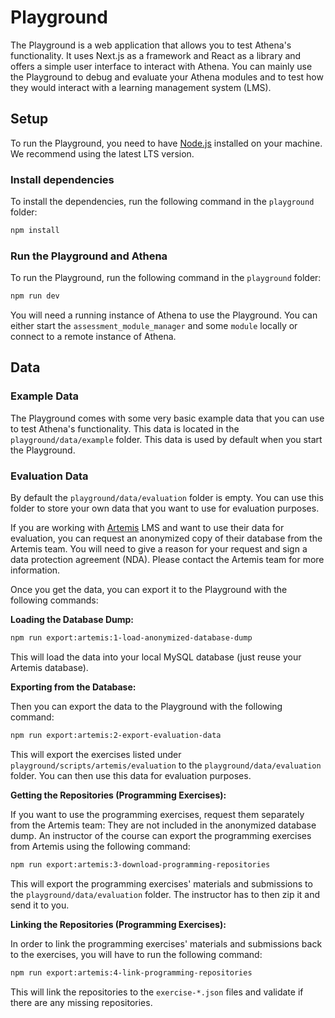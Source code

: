 # Playground 

The Playground is a web application that allows you to test Athena's functionality. It uses Next.js as a framework and React as a library and offers a simple user interface to interact with Athena. You can mainly use the Playground to debug and evaluate your Athena modules and to test how they would interact with a learning management system (LMS).

## Setup

To run the Playground, you need to have [Node.js](https://nodejs.org/en/) installed on your machine. We recommend using the latest LTS version.

### Install dependencies

To install the dependencies, run the following command in the `playground` folder:

```bash
npm install
```

### Run the Playground and Athena

To run the Playground, run the following command in the `playground` folder:

```bash
npm run dev
```

You will need a running instance of Athena to use the Playground. You can either start the `assessment_module_manager` and some `module` locally or connect to a remote instance of Athena.

## Data

### Example Data

The Playground comes with some very basic example data that you can use to test Athena's functionality. This data is located in the `playground/data/example` folder. This data is used by default when you start the Playground.

### Evaluation Data

By default the `playground/data/evaluation` folder is empty. You can use this folder to store your own data that you want to use for evaluation purposes.

If you are working with [Artemis](https://github.com/ls1intum/Artemis) LMS and want to use their data for evaluation, you can request an anonymized copy of their database from the Artemis team. You will need to give a reason for your request and sign a data protection agreement (NDA). Please contact the Artemis team for more information.

Once you get the data, you can export it to the Playground with the following commands:

**Loading the Database Dump:**
```bash
npm run export:artemis:1-load-anonymized-database-dump
```

This will load the data into your local MySQL database (just reuse your Artemis database). 

**Exporting from the Database:**

Then you can export the data to the Playground with the following command:

```bash
npm run export:artemis:2-export-evaluation-data
```

This will export the exercises listed under `playground/scripts/artemis/evaluation` to the `playground/data/evaluation` folder. You can then use this data for evaluation purposes.

**Getting the Repositories (Programming Exercises):**

If you want to use the programming exercises, request them separately from the Artemis team: They are not included in the anonymized database dump. An instructor of the course can export the programming exercises from Artemis using the following command:

```bash
npm run export:artemis:3-download-programming-repositories
```

This will export the programming exercises' materials and submissions to the `playground/data/evaluation` folder. The instructor has to then zip it and send it to you.

**Linking the Repositories (Programming Exercises):**

In order to link the programming exercises' materials and submissions back to the exercises, you will have to run the following command:

```bash
npm run export:artemis:4-link-programming-repositories
```

This will link the repositories to the `exercise-*.json` files and validate if there are any missing repositories.

